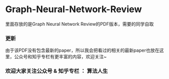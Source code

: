 # Graph-Neural-Network-Review
  里面存放的是Graph Neural Network Review的PDF版本，需要的同学自取
### 更新
  由于该PDF没有包含最新的paper，所以我会把看过的相关的最新paper也放在这里，公众号和知乎专栏有更丰富的内容，欢迎关注~
  
### 欢迎大家关注公众号 & 知乎专栏 ： 算法人生
